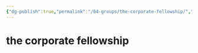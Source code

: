 ```yaml
---
{"dg-publish":true,"permalink":"/04-groups/the-corporate-fellowship/","created":"2024-10-28T09:31:24.095-05:00","updated":"2024-10-28T09:32:20.242-05:00"}
---
```


# the corporate fellowship